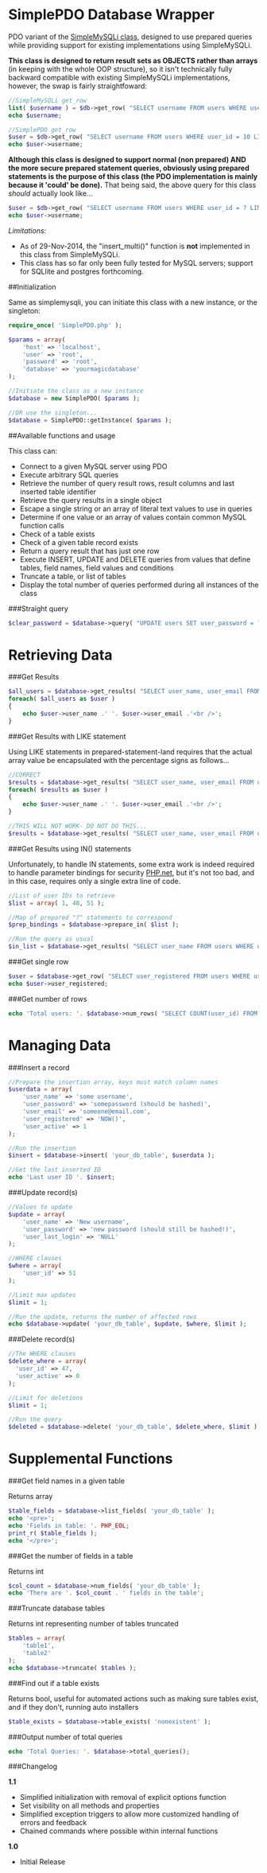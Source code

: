 SimplePDO Database Wrapper
==========

PDO variant of the [SimpleMySQLi class](https://github.com/bennettstone/simple-mysqli), designed to use prepared queries while providing support for existing implementations using SimpleMySQLi.

**This class is designed to return result sets as OBJECTS rather than arrays** (in keeping with the whole OOP structure), so it isn't technically fully backward compatible with existing SimpleMySQLi implementations, however, the swap is fairly straightfoward:

```php
//SimpleMySQLi get_row
list( $username ) = $db->get_row( "SELECT username FROM users WHERE user_id = 10 LIMIT 1" );
echo $username;

//SimplePDO get_row
$user = $db->get_row( "SELECT username FROM users WHERE user_id = 10 LIMIT 1" );
echo $user->username;
```

**Although this class is designed to support normal (non prepared) AND the more secure prepared statement queries, obviously using prepared statements is the purpose of this class (the PDO implementation is mainly because it 'could' be done).**  That being said, the above query for this class _should_ actually look like...

```php
$user = $db->get_row( "SELECT username FROM users WHERE user_id = ? LIMIT 1", array( 10 ) );
echo $user->username;
```

_Limitations:_
* As of 29-Nov-2014, the "insert_multi()" function is **not** implemented in this class from SimpleMySQLi.
* This class has so far only been fully tested for MySQL servers; support for SQLlite and postgres forthcoming.

##Initialization

Same as simplemysqli, you can initiate this class with a new instance, or the singleton:

```php
require_once( 'SimplePDO.php' );

$params = array(
    'host' => 'localhost', 
    'user' => 'root', 
    'password' => 'root', 
    'database' => 'yourmagicdatabase'
);

//Initiate the class as a new instance
$database = new SimplePDO( $params );

//OR use the singleton...
$database = SimplePDO::getInstance( $params );
```

##Available functions and usage

This class can:

* Connect to a given MySQL server using PDO
* Execute arbitrary SQL queries
* Retrieve the number of query result rows, result columns and last inserted table identifier
* Retrieve the query results in a single object
* Escape a single string or an array of literal text values to use in queries
* Determine if one value or an array of values contain common MySQL function calls
* Check of a table exists
* Check of a given table record exists
* Return a query result that has just one row
* Execute INSERT, UPDATE and DELETE queries from values that define tables, field names, field values and conditions
* Truncate a table, or list of tables
* Display the total number of queries performed during all instances of the class

###Straight query

```php
$clear_password = $database->query( "UPDATE users SET user_password = ? WHERE user_id = ?", array( 'NULL',  5 ) );
```

Retrieving Data
===============

###Get Results

```php
$all_users = $database->get_results( "SELECT user_name, user_email FROM users WHERE user_active = ?", array( 1 ) );
foreach( $all_users as $user )
{
    echo $user->user_name .' '. $user->user_email .'<br />';
}
```

###Get Results with LIKE statement

Using LIKE statements in prepared-statement-land requires that the actual array value be encapsulated with the percentage signs as follows...

```php
//CORRECT
$results = $database->get_results( "SELECT user_name, user_email FROM users WHERE user_name LIKE ? AND user_email = ? LIMIT 10", array( '%some%', 'you@magic.com' ) );
foreach( $results as $user )
{
    echo $user->user_name .' '. $user->user_email .'<br />';
}

//THIS WILL NOT WORK- DO NOT DO THIS...
$results = $database->get_results( "SELECT user_name, user_email FROM users WHERE user_name LIKE '%?%' AND user_email = ? LIMIT 10", array( 'some', 'you@magic.com' ) );
```

###Get Results using IN() statements

Unfortunately, to handle IN statements, some extra work is indeed required to handle parameter bindings for security [PHP.net](http://php.net/manual/en/pdostatement.execute.php), but it's not too bad, and in this case, requires only a single extra line of code.

```php
//List of user IDs to retrieve
$list = array( 1, 48, 51 );

//Map of prepared "?" statements to correspond
$prep_bindings = $database->prepare_in( $list );

//Run the query as usual
$in_list = $database->get_results( "SELECT user_name FROM users WHERE user_id IN($prep_bindings)", $list );
```

###Get single row

```php
$user = $database->get_row( "SELECT user_registered FROM users WHERE user_id = ?", array( 5 ) );
echo $user->user_registered;
```

###Get number of rows

```php
echo 'Total users: '. $database->num_rows( "SELECT COUNT(user_id) FROM users" );
```

Managing Data
===============

###Insert a record

```php
//Prepare the insertion array, keys must match column names
$userdata = array(
    'user_name' => 'some username', 
    'user_password' => 'somepassword (should be hashed)', 
    'user_email' => 'someone@email.com', 
    'user_registered' => 'NOW()', 
    'user_active' => 1
);

//Run the insertion
$insert = $database->insert( 'your_db_table', $userdata );

//Get the last inserted ID
echo 'Last user ID '. $insert;
```

###Update record(s)

```php
//Values to update
$update = array(
    'user_name' => 'New username', 
    'user_password' => 'new password (should still be hashed!)', 
    'user_last_login' => 'NULL'
);

//WHERE clauses
$where = array(
    'user_id' => 51
);

//Limit max updates
$limit = 1;

//Run the update, returns the number of affected rows
echo $database->update( 'your_db_table', $update, $where, $limit );
```

###Delete record(s)

```php
//The WHERE clauses
$delete_where = array(
  'user_id' => 47, 
  'user_active' => 0  
);

//Limit for deletions
$limit = 1;

//Run the query
$deleted = $database->delete( 'your_db_table', $delete_where, $limit );
```

Supplemental Functions
===================

###Get field names in a given table

Returns array

```php
$table_fields = $database->list_fields( 'your_db_table' );
echo '<pre>';
echo 'Fields in table: '. PHP_EOL;
print_r( $table_fields );
echo '</pre>';
```

###Get the number of fields in a table

Returns int

```php
$col_count = $database->num_fields( 'your_db_table' );
echo 'There are '. $col_count . ' fields in the table';
```

###Truncate database tables

Returns int representing number of tables truncated

```php
$tables = array(
    'table1', 
    'table2'
);
echo $database->truncate( $tables );
```

###Find out if a table exists

Returns bool, useful for automated actions such as making sure tables exist, and if they don't, running auto installers

```php
$table_exists = $database->table_exists( 'nonexistent' );
```

###Output number of total queries

```php
echo 'Total Queries: '. $database->total_queries();
```

###Changelog

**1.1**
* Simplified initialization with removal of explicit options function
* Set visibility on all methods and properties
* Simplified exception triggers to allow more customized handling of errors and feedback
* Chained commands where possible within internal functions

**1.0**
* Initial Release